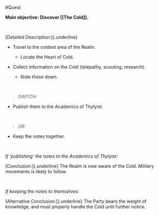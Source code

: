 #Quest 

**Main objective: Discover [[The Cold]].**

 

[Detailed Description:]{.underline}

-   Travel to the coldest area of the Realm.

    -   Locate the Heart of Cold.

-   Collect information on the Cold (telepathy, scouting, research).

    -   Note these down.

 

> *SWITCH:*

-   Publish them to the Academics of Thylyist.

 

> *OR:*

-   Keep the notes together.

 

*If 'publishing' the notes to the Academics of Thylyist:*

[Conclusion:]{.underline} The Realm is now aware of the Cold. Military movements is likely to follow.

 

*If keeping the notes to themselves:*

[Alternative Conclusion:]{.underline} The Party bears the weight of knowledge, and must properly handle the Cold until further notice.

 
